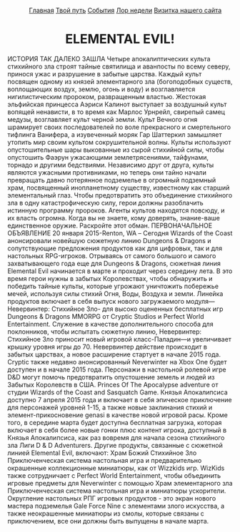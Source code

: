 <!DOCTYPE html>
<html lang="en">
<head>
    <meta charset="UTF-8" />
    <link rel="stylesheet" href="css/stule.css">
   </head>
<body>   
   <div align="center">
            <ul id="navbar">
                <a href="https://github.com/Ru5l1n/Main">Главная</a>
                <a href="https://github.com/Ru5l1n/RoadAdvance">Твой путь</a>
                <a href="https://github.com/Ru5l1n/ivents">События</a>
                <a href="https://github.com/Ru5l1n/weeknews">Лор недели</a>
                <a href="https://github.com/Ru5l1n/visit">Визитка нашего сайта</a>
            </ul>
        </div>
        <div align="center"><h1> ELEMENTAL EVIL!</h1></div>
    ИСТОРИЯ ТАК ДАЛЕКО ЗАШЛА
    Четыре апокалиптических культа стихийного зла строят тайные святилища и аванпосты по всему северу, принося ужас и разрушение в забытые царства. Каждый культ посвящен одному из князей элементарного зла (богоподобных
    существ, воплощающих воздух, землю, огонь и воду) и возглавляется нигилистическим пророком, развращенным властью. Жестокая эльфийская принцесса Аэриси Калинот выступает за воздушный культ вопящей ненависти, в то время
    как Марлос Урнрейл, свирепый самец медузы, возглавляет культ черной земли. Культ Вечного огня шрамирует своих последователей по воле прекрасного и смертельного тифлинга Ванифера, а изувеченный моряк Гар Шаттеркил
    замышляет утопить мир своим культом сокрушительной волны.
    Культы используют опустошительные шары выкованные из сырой стихийной силы, чтобы опустошить Фаэрун ужасающими землетрясениями, тайфунами, торнадо и другими бедствиями. Независимо друг от друга, культы являются
    ужасными противниками, но теперь они тайно начали превращать давно потерянное подземелье в огромный подземный храм, посвященный инопланетному существу, известному как старший элементальный глаз. Чтобы предотвратить
    это объединение стихийного зла в одну катастрофическую силу, герои должны разоблачить истинную программу пророков. Агенты культов находятся повсюду, и их власть огромна.
    Когда вы не знаете, кому доверять, знание-ваше единственное оружие. Раскройте этот обман.
    ПЕРВОНАЧАЛЬНОЕ ОБЪЯВЛЕНИЕ
    20 января 2015-Renton, WA – Сегодня Wizards of the Coast анонсировали новейшую сюжетную линию Dungeons & Dragons и сопутствующие предложения продуктов как для цифровых, так и для настольных RPG-игроков. Отрываясь от самого большого и самого захватывающего года еще для Dungeons & Dragons, сюжетная линия Elemental Evil начинается в марте и проходит через середину лета. В это время герои нужны в забытых Королевствах, чтобы обнаружить и победить тайные культы, которые угрожают уничтожить побережье мечей, используя силы стихий Огня, Воды, Воздуха и земли.
    Линейка продуктов включает в себя выпуск нового загружаемого модуля—Невервинтер: Стихийное Зло- для высоко оцененных бесплатных игр Dungeons & Dragons MMORPG от Cryptic Studios и Perfect World Entertainment. Служение в качестве дополнительного способа для поклонников, чтобы испытать сюжетную линию, Невервинтер: Стихийное Зло приносит новый игровой класс-Паладин—и увеличивает крышку уровня игры до 70. Невервинтер действие происходит в забытых царствах, а новое расширение стартует в начале 2015 года. Cryptic также недавно анонсированный Neverwinter на Xbox One будет доступен и в начале 2015 года.
    Персонажи в настольной ролевой игре D&D могут помочь предотвратить опустошение земель и людей из Забытых Королевств в США. Princes Of The Apocalypse adventure от студии Wizards of the Coast and Sasquatch Game. Князья Апокалипсиса доступно 7 апреля 2015 года и включает в себя эпическое приключение для персонажей уровней 1-15, а также новые заклинания стихий и элемент-прикосновение genasi в качестве новой игровой расы. Кроме того, в середине марта будет доступна бесплатная загрузка, которая включает в себя более новые гонки плюс контент игрока, доступный в Князья Апокалипсиса, как раз вовремя для начала сезона стихийного зла Лиги D & D Adventurers.
    Другие продукты, связанные с сюжетной линией Elemental Evil, включают: Храм Божий Стихийное Зло Приключенческая система настольная игра и предварительно окрашенные коллекционные миниатюры, как от Wizzkids игр. WizKids также сотрудничает с Perfect World Entertainment, чтобы объединить игровые предметы для Neverwinter с помощью Храм элементарного зла Приключенческая система настольная игра и миниатюры ускорители. Округление настольных РПГ игровых продуктов - это экран нового мастера подземелья Gale Force Nine с элементами злого искусства, а также неокрашенные миниатюры из смолы, которые связаны с приключением, все они должны быть выпущены в начале марта.
</body>
</html>
